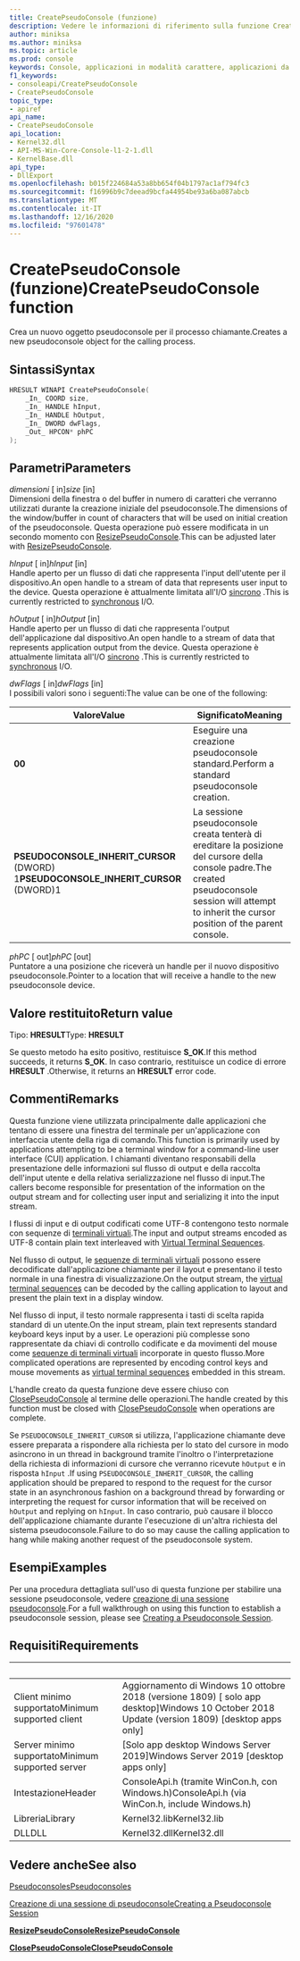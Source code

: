 ```yaml
---
title: CreatePseudoConsole (funzione)
description: Vedere le informazioni di riferimento sulla funzione CreatePseudoConsole, che alloca un nuovo pseudoconsole per il processo chiamante.
author: miniksa
ms.author: miniksa
ms.topic: article
ms.prod: console
keywords: Console, applicazioni in modalità carattere, applicazioni da riga di comando, applicazioni Terminal, API console, conpty, pseudoconsole
f1_keywords:
- consoleapi/CreatePseudoConsole
- CreatePseudoConsole
topic_type:
- apiref
api_name:
- CreatePseudoConsole
api_location:
- Kernel32.dll
- API-MS-Win-Core-Console-l1-2-1.dll
- KernelBase.dll
api_type:
- DllExport
ms.openlocfilehash: b015f224684a53a8bb654f04b1797ac1af794fc3
ms.sourcegitcommit: f16996b9c7deead9bcfa44954be93a6ba087abcb
ms.translationtype: MT
ms.contentlocale: it-IT
ms.lasthandoff: 12/16/2020
ms.locfileid: "97601478"
---
```

# <a name="createpseudoconsole-function"></a><span data-ttu-id="b6a50-104">CreatePseudoConsole (funzione)</span><span class="sxs-lookup"><span data-stu-id="b6a50-104">CreatePseudoConsole function</span></span>

<span data-ttu-id="b6a50-105">Crea un nuovo oggetto pseudoconsole per il processo chiamante.</span><span class="sxs-lookup"><span data-stu-id="b6a50-105">Creates a new pseudoconsole object for the calling process.</span></span>

## <a name="syntax"></a><span data-ttu-id="b6a50-106">Sintassi</span><span class="sxs-lookup"><span data-stu-id="b6a50-106">Syntax</span></span>

```C
HRESULT WINAPI CreatePseudoConsole(
    _In_ COORD size,
    _In_ HANDLE hInput,
    _In_ HANDLE hOutput,
    _In_ DWORD dwFlags,
    _Out_ HPCON* phPC
);
```

## <a name="parameters"></a><span data-ttu-id="b6a50-107">Parametri</span><span class="sxs-lookup"><span data-stu-id="b6a50-107">Parameters</span></span>

<span data-ttu-id="b6a50-108">*dimensioni* \[ in\]</span><span class="sxs-lookup"><span data-stu-id="b6a50-108">*size* \[in\]</span></span>  
<span data-ttu-id="b6a50-109">Dimensioni della finestra o del buffer in numero di caratteri che verranno utilizzati durante la creazione iniziale del pseudoconsole.</span><span class="sxs-lookup"><span data-stu-id="b6a50-109">The dimensions of the window/buffer in count of characters that will be used on initial creation of the pseudoconsole.</span></span> <span data-ttu-id="b6a50-110">Questa operazione può essere modificata in un secondo momento con [ResizePseudoConsole](resizepseudoconsole.md).</span><span class="sxs-lookup"><span data-stu-id="b6a50-110">This can be adjusted later with [ResizePseudoConsole](resizepseudoconsole.md).</span></span>

<span data-ttu-id="b6a50-111">*hInput* \[ in\]</span><span class="sxs-lookup"><span data-stu-id="b6a50-111">*hInput* \[in\]</span></span>  
<span data-ttu-id="b6a50-112">Handle aperto per un flusso di dati che rappresenta l'input dell'utente per il dispositivo.</span><span class="sxs-lookup"><span data-stu-id="b6a50-112">An open handle to a stream of data that represents user input to the device.</span></span> <span data-ttu-id="b6a50-113">Questa operazione è attualmente limitata all'I/O [sincrono](https://docs.microsoft.com/windows/desktop/Sync/synchronization-and-overlapped-input-and-output) .</span><span class="sxs-lookup"><span data-stu-id="b6a50-113">This is currently restricted to [synchronous](https://docs.microsoft.com/windows/desktop/Sync/synchronization-and-overlapped-input-and-output) I/O.</span></span>

<span data-ttu-id="b6a50-114">*hOutput* \[ in\]</span><span class="sxs-lookup"><span data-stu-id="b6a50-114">*hOutput* \[in\]</span></span>  
<span data-ttu-id="b6a50-115">Handle aperto per un flusso di dati che rappresenta l'output dell'applicazione dal dispositivo.</span><span class="sxs-lookup"><span data-stu-id="b6a50-115">An open handle to a stream of data that represents application output from the device.</span></span> <span data-ttu-id="b6a50-116">Questa operazione è attualmente limitata all'I/O [sincrono](https://docs.microsoft.com/windows/desktop/Sync/synchronization-and-overlapped-input-and-output) .</span><span class="sxs-lookup"><span data-stu-id="b6a50-116">This is currently restricted to [synchronous](https://docs.microsoft.com/windows/desktop/Sync/synchronization-and-overlapped-input-and-output) I/O.</span></span>

<span data-ttu-id="b6a50-117">*dwFlags* \[ in\]</span><span class="sxs-lookup"><span data-stu-id="b6a50-117">*dwFlags* \[in\]</span></span>  
<span data-ttu-id="b6a50-118">I possibili valori sono i seguenti:</span><span class="sxs-lookup"><span data-stu-id="b6a50-118">The value can be one of the following:</span></span>

| <span data-ttu-id="b6a50-119">Valore</span><span class="sxs-lookup"><span data-stu-id="b6a50-119">Value</span></span> | <span data-ttu-id="b6a50-120">Significato</span><span class="sxs-lookup"><span data-stu-id="b6a50-120">Meaning</span></span> |
|-|-|
| <span data-ttu-id="b6a50-121">**0**</span><span class="sxs-lookup"><span data-stu-id="b6a50-121">**0**</span></span> | <span data-ttu-id="b6a50-122">Eseguire una creazione pseudoconsole standard.</span><span class="sxs-lookup"><span data-stu-id="b6a50-122">Perform a standard pseudoconsole creation.</span></span> |
| <span data-ttu-id="b6a50-123">**PSEUDOCONSOLE_INHERIT_CURSOR** (DWORD) 1</span><span class="sxs-lookup"><span data-stu-id="b6a50-123">**PSEUDOCONSOLE_INHERIT_CURSOR** (DWORD)1</span></span> | <span data-ttu-id="b6a50-124">La sessione pseudoconsole creata tenterà di ereditare la posizione del cursore della console padre.</span><span class="sxs-lookup"><span data-stu-id="b6a50-124">The created pseudoconsole session will attempt to inherit the cursor position of the parent console.</span></span> |

<span data-ttu-id="b6a50-125">*phPC* \[ out\]</span><span class="sxs-lookup"><span data-stu-id="b6a50-125">*phPC* \[out\]</span></span>  
<span data-ttu-id="b6a50-126">Puntatore a una posizione che riceverà un handle per il nuovo dispositivo pseudoconsole.</span><span class="sxs-lookup"><span data-stu-id="b6a50-126">Pointer to a location that will receive a handle to the new pseudoconsole device.</span></span>

## <a name="return-value"></a><span data-ttu-id="b6a50-127">Valore restituito</span><span class="sxs-lookup"><span data-stu-id="b6a50-127">Return value</span></span>

<span data-ttu-id="b6a50-128">Tipo: **HRESULT**</span><span class="sxs-lookup"><span data-stu-id="b6a50-128">Type: **HRESULT**</span></span>

<span data-ttu-id="b6a50-129">Se questo metodo ha esito positivo, restituisce **S_OK**.</span><span class="sxs-lookup"><span data-stu-id="b6a50-129">If this method succeeds, it returns **S_OK**.</span></span> <span data-ttu-id="b6a50-130">In caso contrario, restituisce un codice di errore **HRESULT** .</span><span class="sxs-lookup"><span data-stu-id="b6a50-130">Otherwise, it returns an **HRESULT** error code.</span></span>

## <a name="remarks"></a><span data-ttu-id="b6a50-131">Commenti</span><span class="sxs-lookup"><span data-stu-id="b6a50-131">Remarks</span></span>

<span data-ttu-id="b6a50-132">Questa funzione viene utilizzata principalmente dalle applicazioni che tentano di essere una finestra del terminale per un'applicazione con interfaccia utente della riga di comando.</span><span class="sxs-lookup"><span data-stu-id="b6a50-132">This function is primarily used by applications attempting to be a terminal window for a command-line user interface (CUI) application.</span></span> <span data-ttu-id="b6a50-133">I chiamanti diventano responsabili della presentazione delle informazioni sul flusso di output e della raccolta dell'input utente e della relativa serializzazione nel flusso di input.</span><span class="sxs-lookup"><span data-stu-id="b6a50-133">The callers become responsible for presentation of the information on the output stream and for collecting user input and serializing it into the input stream.</span></span>

<span data-ttu-id="b6a50-134">I flussi di input e di output codificati come UTF-8 contengono testo normale con sequenze di [terminali virtuali](console-virtual-terminal-sequences.md).</span><span class="sxs-lookup"><span data-stu-id="b6a50-134">The input and output streams encoded as UTF-8 contain plain text interleaved with [Virtual Terminal Sequences](console-virtual-terminal-sequences.md).</span></span>

<span data-ttu-id="b6a50-135">Nel flusso di output, le [sequenze di terminali virtuali](console-virtual-terminal-sequences.md) possono essere decodificate dall'applicazione chiamante per il layout e presentano il testo normale in una finestra di visualizzazione.</span><span class="sxs-lookup"><span data-stu-id="b6a50-135">On the output stream, the [virtual terminal sequences](console-virtual-terminal-sequences.md) can be decoded by the calling application to layout and present the plain text in a display window.</span></span>

<span data-ttu-id="b6a50-136">Nel flusso di input, il testo normale rappresenta i tasti di scelta rapida standard di un utente.</span><span class="sxs-lookup"><span data-stu-id="b6a50-136">On the input stream, plain text represents standard keyboard keys input by a user.</span></span> <span data-ttu-id="b6a50-137">Le operazioni più complesse sono rappresentate da chiavi di controllo codificate e da movimenti del mouse come [sequenze di terminali virtuali](console-virtual-terminal-sequences.md) incorporate in questo flusso.</span><span class="sxs-lookup"><span data-stu-id="b6a50-137">More complicated operations are represented by encoding control keys and mouse movements as [virtual terminal sequences](console-virtual-terminal-sequences.md) embedded in this stream.</span></span>

<span data-ttu-id="b6a50-138">L'handle creato da questa funzione deve essere chiuso con [ClosePseudoConsole](closepseudoconsole.md) al termine delle operazioni.</span><span class="sxs-lookup"><span data-stu-id="b6a50-138">The handle created by this function must be closed with [ClosePseudoConsole](closepseudoconsole.md) when operations are complete.</span></span>

<span data-ttu-id="b6a50-139">Se `PSEUDOCONSOLE_INHERIT_CURSOR` si utilizza, l'applicazione chiamante deve essere preparata a rispondere alla richiesta per lo stato del cursore in modo asincrono in un thread in background tramite l'inoltro o l'interpretazione della richiesta di informazioni di cursore che verranno ricevute `hOutput` e in risposta `hInput` .</span><span class="sxs-lookup"><span data-stu-id="b6a50-139">If using `PSEUDOCONSOLE_INHERIT_CURSOR`, the calling application should be prepared to respond to the request for the cursor state in an asynchronous fashion on a background thread by forwarding or interpreting the request for cursor information that will be received on `hOutput` and replying on `hInput`.</span></span> <span data-ttu-id="b6a50-140">In caso contrario, può causare il blocco dell'applicazione chiamante durante l'esecuzione di un'altra richiesta del sistema pseudoconsole.</span><span class="sxs-lookup"><span data-stu-id="b6a50-140">Failure to do so may cause the calling application to hang while making another request of the pseudoconsole system.</span></span>

## <a name="examples"></a><span data-ttu-id="b6a50-141">Esempi</span><span class="sxs-lookup"><span data-stu-id="b6a50-141">Examples</span></span>

<span data-ttu-id="b6a50-142">Per una procedura dettagliata sull'uso di questa funzione per stabilire una sessione pseudoconsole, vedere [creazione di una sessione pseudoconsole](creating-a-pseudoconsole-session.md).</span><span class="sxs-lookup"><span data-stu-id="b6a50-142">For a full walkthrough on using this function to establish a pseudoconsole session, please see [Creating a Pseudoconsole Session](creating-a-pseudoconsole-session.md).</span></span>

## <a name="requirements"></a><span data-ttu-id="b6a50-143">Requisiti</span><span class="sxs-lookup"><span data-stu-id="b6a50-143">Requirements</span></span>

| &nbsp; | &nbsp; |
|-|-|
| <span data-ttu-id="b6a50-144">Client minimo supportato</span><span class="sxs-lookup"><span data-stu-id="b6a50-144">Minimum supported client</span></span> | <span data-ttu-id="b6a50-145">Aggiornamento di Windows 10 ottobre 2018 (versione 1809) \[ solo app desktop\]</span><span class="sxs-lookup"><span data-stu-id="b6a50-145">Windows 10 October 2018 Update (version 1809) \[desktop apps only\]</span></span> |
| <span data-ttu-id="b6a50-146">Server minimo supportato</span><span class="sxs-lookup"><span data-stu-id="b6a50-146">Minimum supported server</span></span> | <span data-ttu-id="b6a50-147">\[Solo app desktop Windows Server 2019\]</span><span class="sxs-lookup"><span data-stu-id="b6a50-147">Windows Server 2019 \[desktop apps only\]</span></span> |
| <span data-ttu-id="b6a50-148">Intestazione</span><span class="sxs-lookup"><span data-stu-id="b6a50-148">Header</span></span> | <span data-ttu-id="b6a50-149">ConsoleApi.h (tramite WinCon.h, con Windows.h)</span><span class="sxs-lookup"><span data-stu-id="b6a50-149">ConsoleApi.h (via WinCon.h, include Windows.h)</span></span> |
| <span data-ttu-id="b6a50-150">Libreria</span><span class="sxs-lookup"><span data-stu-id="b6a50-150">Library</span></span> | <span data-ttu-id="b6a50-151">Kernel32.lib</span><span class="sxs-lookup"><span data-stu-id="b6a50-151">Kernel32.lib</span></span> |
| <span data-ttu-id="b6a50-152">DLL</span><span class="sxs-lookup"><span data-stu-id="b6a50-152">DLL</span></span> | <span data-ttu-id="b6a50-153">Kernel32.dll</span><span class="sxs-lookup"><span data-stu-id="b6a50-153">Kernel32.dll</span></span> |

## <a name="see-also"></a><span data-ttu-id="b6a50-154">Vedere anche</span><span class="sxs-lookup"><span data-stu-id="b6a50-154">See also</span></span>

[<span data-ttu-id="b6a50-155">Pseudoconsoles</span><span class="sxs-lookup"><span data-stu-id="b6a50-155">Pseudoconsoles</span></span>](pseudoconsoles.md)

[<span data-ttu-id="b6a50-156">Creazione di una sessione di pseudoconsole</span><span class="sxs-lookup"><span data-stu-id="b6a50-156">Creating a Pseudoconsole Session</span></span>](creating-a-pseudoconsole-session.md)

[<span data-ttu-id="b6a50-157">**ResizePseudoConsole**</span><span class="sxs-lookup"><span data-stu-id="b6a50-157">**ResizePseudoConsole**</span></span>](resizepseudoconsole.md)

[<span data-ttu-id="b6a50-158">**ClosePseudoConsole**</span><span class="sxs-lookup"><span data-stu-id="b6a50-158">**ClosePseudoConsole**</span></span>](closepseudoconsole.md)
